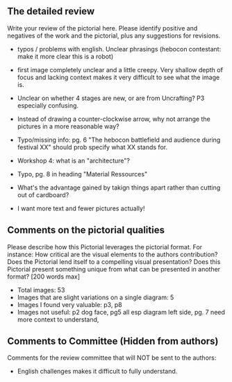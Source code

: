 ## The detailed review
Write your review of the pictorial here. Please identify positive and negatives of the work and the pictorial, plus any suggestions for revisions.

- typos / problems with english. Unclear phrasings (hebocon contestant: make it more clear this is a robot)
- first image completely unclear and a little creepy. Very shallow depth of focus and lacking context makes it very difficult to see what the image is.
- Unclear on whether 4 stages are new, or are from Uncrafting? P3 especially confusing.
- Instead of drawing a counter-clockwise arrow, why not arrange the pictures in a more reasonable way?
- Typo/missing info: pg. 6 "The hebocon battlefield and audience during festival XX" should prob specify what XX stands for.
- Workshop 4: what is an "architecture"?
- Typo, pg. 8 in heading "Material Ressources"

- What's the advantage gained by takign things apart rather than cutting out of cardboard?
- I want more text and fewer pictures actually!

## Comments on the pictorial qualities
Please describe how this Pictorial leverages the pictorial format. For instance: How critical are the visual elements to the authors contribution? Does the Pictorial lend itself to a compelling visual presentation? Does this Pictorial present something unique from what can be presented in another format? [200 words max]
- Total images: 53
- Images that are slight variations on a single diagram: 5
- Images I found very valuable: p3, p8
- Images not useful: p2 dog face, pg5 all esp diagram left side, pg. 7 need more context to understand, 


## Comments to Committee (Hidden from authors)
Comments for the review committee that will NOT be sent to the authors:
- English challenges makes it difficult to fully understand.


